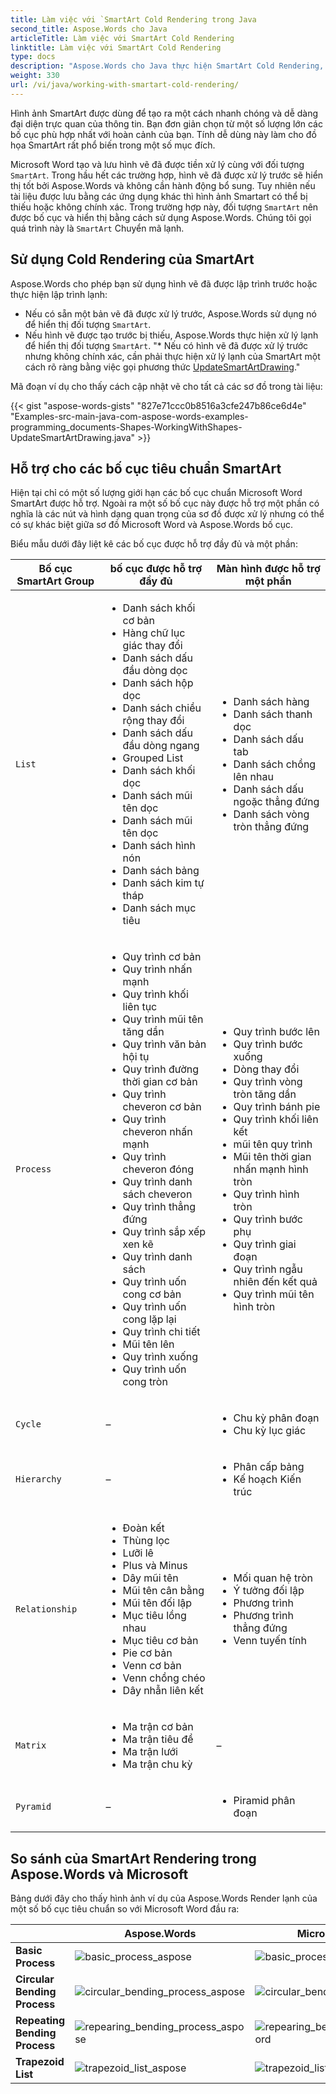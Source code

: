 ```yaml
---
title: Làm việc với `SmartArt Cold Rendering trong Java
second_title: Aspose.Words cho Java
articleTitle: Làm việc với SmartArt Cold Rendering
linktitle: Làm việc với SmartArt Cold Rendering
type: docs
description: "Aspose.Words cho Java thực hiện SmartArt Cold Rendering, có nghĩa là nó sắp xếp và hiển thị đồ họa SmartArt nếu hình vẽ SmartArt đã được xử lý trước bị thiếu hoặc sai."
weight: 330
url: /vi/java/working-with-smartart-cold-rendering/
---
```


Hình ảnh SmartArt được dùng để tạo ra một cách nhanh chóng và dễ dàng đại diện trực quan của thông tin. Bạn đơn giản chọn từ một số lượng lớn các bố cục phù hợp nhất với hoàn cảnh của bạn. Tính dễ dùng này làm cho đồ họa SmartArt rất phổ biến trong một số mục đích.

Microsoft Word tạo và lưu hình vẽ đã được tiền xử lý cùng với đối tượng `SmartArt`. Trong hầu hết các trường hợp, hình vẽ đã được xử lý trước sẽ hiển thị tốt bởi Aspose.Words và không cần hành động bổ sung. Tuy nhiên nếu tài liệu được lưu bằng các ứng dụng khác thì hình ảnh Smartart có thể bị thiếu hoặc không chính xác. Trong trường hợp này, đối tượng `SmartArt` nên được bố cục và hiển thị bằng cách sử dụng Aspose.Words. Chúng tôi gọi quá trình này là `SmartArt` Chuyển mã lạnh.

## Sử dụng Cold Rendering của SmartArt

Aspose.Words cho phép bạn sử dụng hình vẽ đã được lập trình trước hoặc thực hiện lập trình lạnh:

* Nếu có sẵn một bản vẽ đã được xử lý trước, Aspose.Words sử dụng nó để hiển thị đối tượng `SmartArt`.
* Nếu hình vẽ được tạo trước bị thiếu, Aspose.Words thực hiện xử lý lạnh để hiển thị đối tượng `SmartArt`.
"* Nếu có hình vẽ đã được xử lý trước nhưng không chính xác, cần phải thực hiện xử lý lạnh của SmartArt một cách rõ ràng bằng việc gọi phương thức [UpdateSmartArtDrawing](https://reference.aspose.com/words/java/com.aspose.words/shape/#updateSmartArtDrawing)."

Mã đoạn ví dụ cho thấy cách cập nhật vẽ cho tất cả các sơ đồ trong tài liệu:

{{< gist "aspose-words-gists" "827e71ccc0b8516a3cfe247b86ce6d4e" "Examples-src-main-java-com-aspose-words-examples-programming_documents-Shapes-WorkingWithShapes-UpdateSmartArtDrawing.java" >}}

## Hỗ trợ cho các bố cục tiêu chuẩn SmartArt

Hiện tại chỉ có một số lượng giới hạn các bố cục chuẩn Microsoft Word SmartArt được hỗ trợ. Ngoài ra một số bố cục này được hỗ trợ một phần có nghĩa là các nút và hình dạng quan trọng của sơ đồ được xử lý nhưng có thể có sự khác biệt giữa sơ đồ Microsoft Word và Aspose.Words bố cục.

Biểu mẫu dưới đây liệt kê các bố cục được hỗ trợ đầy đủ và một phần:

| Bố cục SmartArt Group | bố cục được hỗ trợ đầy đủ | Màn hình được hỗ trợ một phần |
| ---------------------- | ------------------------------------------------------------ | ------------------------------------------------------------ |
| `List` | <ul><li>Danh sách khối cơ bản</li><li>Hàng chữ lục giác thay đổi</li><li>Danh sách dấu đầu dòng dọc</li><li>Danh sách hộp dọc</li><li>Danh sách chiều rộng thay đổi</li><li>Danh sách dấu đầu dòng ngang</li><li>Grouped List</li><li>Danh sách khối dọc</li><li>Danh sách mũi tên dọc</li><li>Danh sách mũi tên dọc</li><li>Danh sách hình nón</li><li>Danh sách bảng</li><li>Danh sách kim tự tháp</li><li>Danh sách mục tiêu</li></ul> | <ul><li>Danh sách hàng</li> <li>Danh sách thanh dọc</li> <li>Danh sách dấu tab</li> <li>Danh sách chồng lên nhau</li> <li>Danh sách dấu ngoặc thẳng đứng</li> <li>Danh sách vòng tròn thẳng đứng</li></ul> |
| `Process` | <ul><li>Quy trình cơ bản</li><li>Quy trình nhấn mạnh</li><li>Quy trình khối liên tục</li><li>Quy trình mũi tên tăng dần</li><li>Quy trình văn bản hội tụ</li><li>Quy trình đường thời gian cơ bản</li><li>Quy trình cheveron cơ bản</li><li>Quy trình cheveron nhấn mạnh</li><li>Quy trình cheveron đóng</li><li>Quy trình danh sách cheveron</li><li>Quy trình thẳng đứng</li><li>Quy trình sắp xếp xen kẽ</li><li>Quy trình danh sách</li><li>Quy trình uốn cong cơ bản</li><li>Quy trình uốn cong lặp lại</li><li>Quy trình chi tiết</li><li>Mũi tên lên</li><li>Quy trình xuống</li><li>Quy trình uốn cong tròn</li></ul> | <ul><li>Quy trình bước lên</li><li>Quy trình bước xuống</li><li>Dòng thay đổi</li><li>Quy trình vòng tròn tăng dần</li><li>Quy trình bánh pie</li><li>Quy trình khối liên kết</li><li>mũi tên quy trình</li><li>Mũi tên thời gian nhấn mạnh hình tròn</li><li>Quy trình hình tròn</li><li>Quy trình bước phụ</li><li>Quy trình giai đoạn</li><li>Quy trình ngẫu nhiên đến kết quả</li><li>Quy trình mũi tên hình tròn</li></ul> |
| `Cycle` | – | <ul><li>Chu kỳ phân đoạn</li> <li>Chu kỳ lục giác</li></ul> |
| `Hierarchy` | – | <ul><li>Phân cấp bảng</li> <li>Kế hoạch Kiến trúc</li></ul> |
| `Relationship` | <ul><li>Đoàn kết</li><li>Thùng lọc</li><li>Lưỡi lê</li><li>Plus và Minus</li><li>Dây mũi tên</li><li>Mũi tên cân bằng</li><li>Mũi tên đối lập</li><li>Mục tiêu lồng nhau</li><li>Mục tiêu cơ bản</li><li>Pie cơ bản</li><li>Venn cơ bản</li><li>Venn chồng chéo</li><li>Dây nhẫn liên kết</li></ul> | <ul><li>Mối quan hệ tròn</li> <li>Ý tưởng đối lập</li> <li>Phương trình</li> <li>Phương trình thẳng đứng</li> <li>Venn tuyến tính</li></ul> |
| `Matrix` | <ul><li>Ma trận cơ bản</li><li>Ma trận tiêu đề</li><li>Ma trận lưới</li><li>Ma trận chu kỳ</li></ul> | – |
| `Pyramid` | – | <ul><li>Piramid phân đoạn</li></ul> |

## So sánh của SmartArt Rendering trong Aspose.Words và Microsoft

Bảng dưới đây cho thấy hình ảnh ví dụ của Aspose.Words Render lạnh của một số bố cục tiêu chuẩn so với Microsoft Word đầu ra:

|  | **Aspose.Words** | **Microsoft Word** |
| ----------------------------- | ------------------------------------------------------------ | ------------------------------------------------------------ |
| **Basic Process** | <img src="basic-process-aspose.png" alt="basic_process_aspose"/> | <img src="basic-process-word.png" alt="basic_process_word"/> |
| **Circular Bending Process** | <img src="circular-bending-process-aspose.png" alt="circular_bending_process_aspose"/> | <img src="circular-bending-process-word.png" alt="circular_bending_process_word"/> |
| **Repeating Bending Process** | <img src="repearing-bending-process-aspose.png" alt="repearing_bending_process_aspose"/> | <img src="repearing-bending-process-word.png" alt="repearing_bending_process_word"/> |
| **Trapezoid List** | <img src="trapezoid-list-aspose.png" alt="trapezoid_list_aspose"/> | <img src="trapezoid-list-word.png" alt="trapezoid_list_word"/> |
